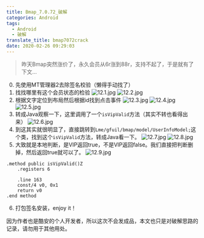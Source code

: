 ```yaml
---
title: Bmap_7.0.72_破解
categories: Android
tags:
  - Android
  - 破解
translate_title: bmap7072crack
date: 2020-02-26 09:29:03
---
```

> 昨天Bmap突然涨价了，永久会员从6r涨到88r，支持不起了，于是就有了下文…

0. 先使用MT管理器2去除签名校验（懒得手动找了）
1. 找找哪里有这个会员状态的检验
![12.1.jpg](https://gitee.com/wtrwx/wtrwxIMG/raw/master/12.1.jpg)
![12.2.jpg](https://gitee.com/wtrwx/wtrwxIMG/raw/master/12.2.jpg)
2. 根据文字定位到布局然后根据id找到点击事件
![12.3.jpg](https://gitee.com/wtrwx/wtrwxIMG/raw/master/12.3.jpg)
![12.4.jpg](https://gitee.com/wtrwx/wtrwxIMG/raw/master/12.4.jpg)
![12.5.jpg](https://gitee.com/wtrwx/wtrwxIMG/raw/master/12.5.jpg)
3. 转成Java观察一下，这里调用了一个`isVipValid`方法（其实不转也看得出来）
![12.6.jpg](https://gitee.com/wtrwx/wtrwxIMG/raw/master/12.6.jpg)
4. 到这其实就很明显了，直接跳转到`Lme/gfuil/bmap/model/UserInfoModel;`这个类，找到这个`isVipValid`方法，转成Java看一下。
![12.7.jpg](https://gitee.com/wtrwx/wtrwxIMG/raw/master/12.7.jpg)
![12.8.jpg](https://gitee.com/wtrwx/wtrwxIMG/raw/master/12.8.jpg)
5. 大致就是本地判断，是VIP返回true，不是VIP返回false。我们直接把判断删掉，然后返回true就可以了。
![12.9.jpg](https://gitee.com/wtrwx/wtrwxIMG/raw/master/12.9.jpg)
```
.method public isVipValid()Z
    .registers 6

    .line 163
    const/4 v0, 0x1
    return v0
.end method
```
6. 打包签名安装，enjoy it！

因为作者也是酷安的个人开发者，所以这次不会发成品，本文也只是对破解思路的记录，请勿用于其他用处。
